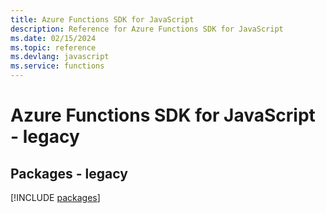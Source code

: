 ```yaml
---
title: Azure Functions SDK for JavaScript
description: Reference for Azure Functions SDK for JavaScript
ms.date: 02/15/2024
ms.topic: reference
ms.devlang: javascript
ms.service: functions
---
```

# Azure Functions SDK for JavaScript - legacy
## Packages - legacy
[!INCLUDE [packages](functions-index.md)]